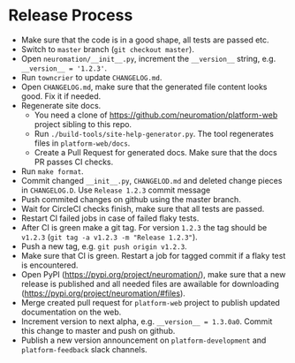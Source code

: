 # Release Process

* Make sure that the code is in a good shape, all tests are passed etc.
* Switch to `master` branch (`git checkout master`).
* Open `neuromation/__init__.py`, increment the `__version__` string, e.g. `__version__ = '1.2.3'`.
* Run `towncrier` to update `CHANGELOG.md`.
* Open `CHANGELOG.md`, make sure that the generated file content looks good. Fix it if needed.
* Regenerate site docs. 
  * You need a clone of https://github.com/neuromation/platform-web project sibling to this repo.
  * Run `./build-tools/site-help-generator.py`. The tool regenerates files in `platform-web/docs`.
  * Create a Pull Request for generated docs. Make sure that the docs PR passes CI checks.
* Run `make format`.
* Commit changed `__init__.py`, `CHANGELOD.md` and deleted change pieces in `CHANGELOG.D`. Use `Release 1.2.3` commit message
* Push commited changes on github using the master branch.
* Wait for CircleCI checks finish, make sure that all tests are passed.
* Restart CI failed jobs in case of failed flaky tests.
* After CI is green make a git tag. For version `1.2.3` the tag should be `v1.2.3` (`git tag -a v1.2.3 -m "Release 1.2.3"`).
* Push a new tag, e.g. `git push origin v1.2.3`.
* Make sure that CI is green. Restart a job for tagged commit if a flaky test is encountered.
* Open PyPI (https://pypi.org/project/neuromation/), make sure that a new release is published and all needed files are awailable for downloading (https://pypi.org/project/neuromation/#files).
* Merge created pull request for `platform-web` project to publish updated documentation on the web.
* Increment version to next alpha, e.g. `__version__ = 1.3.0a0`. Commit this change to master and push on github.
* Publish a new version announcement on `platform-development` and `platform-feedback` slack channels.
